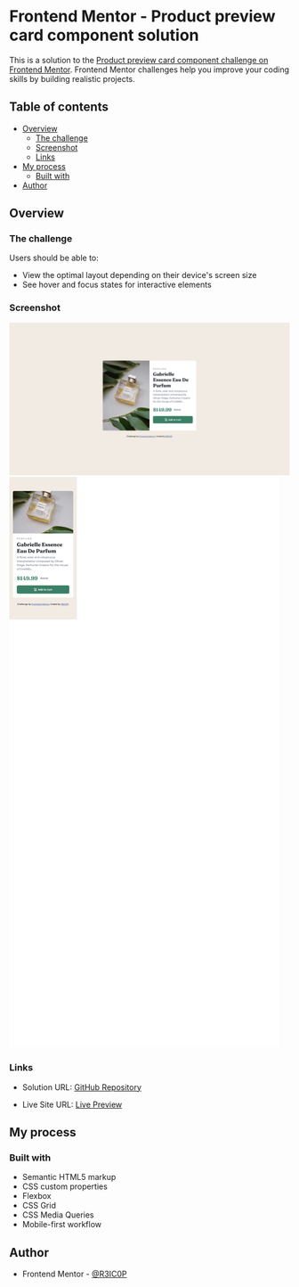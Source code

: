 # Frontend Mentor - Product preview card component solution

This is a solution to the [Product preview card component challenge on Frontend Mentor](https://www.frontendmentor.io/challenges/product-preview-card-component-GO7UmttRfa). Frontend Mentor challenges help you improve your coding skills by building realistic projects.

## Table of contents

-   [Overview](#overview)
    -   [The challenge](#the-challenge)
    -   [Screenshot](#screenshot)
    -   [Links](#links)
-   [My process](#my-process)
    -   [Built with](#built-with)
-   [Author](#author)

## Overview

### The challenge

Users should be able to:

-   View the optimal layout depending on their device's screen size
-   See hover and focus states for interactive elements

### Screenshot

![](./screenshot-desktop.jpg)
![](./screenshot-mobile.jpg)

### Links

-   Solution URL: [GitHub Repository](https://github.com/R3IC0P/FM-product-previev-card-component)
<!-- TODO: ADD LIVE PREVIEW LINK -->
-   Live Site URL: [Live Preview](https://your-live-site-url.com)

## My process

### Built with

-   Semantic HTML5 markup
-   CSS custom properties
-   Flexbox
-   CSS Grid
-   CSS Media Queries
-   Mobile-first workflow

## Author

-   Frontend Mentor - [@R3IC0P](https://www.frontendmentor.io/profile/R3IC0P)
